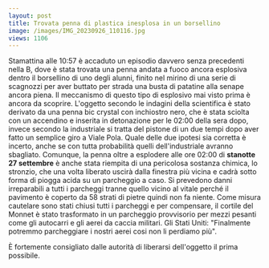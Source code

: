 ```yaml
---
layout: post
title: Trovata penna di plastica inesplosa in un borsellino
image: /images/IMG_20230926_110116.jpg
views: 1106
---
```


Stamattina alle 10:57 è accaduto un episodio davvero senza precedenti nella B, dove è stata trovata una penna andata a fuoco ancora esplosiva dentro il borsellino di uno degli alunni, finito nel mirino di una serie di scagnozzi per aver buttato per strada una busta di patatine alla senape ancora piena.
Il meccanismo di questo tipo di esplosivo mai visto prima è ancora da scoprire. L'oggetto secondo le indagini della scientifica è stato derivato da una penna bic crystal con inchiostro nero, che è stata sciolta con un accendino e inserita in detonazione per le 02:00 della sera dopo, invece secondo la industriale si tratta del pistone di un due tempi dopo aver fatto un semplice giro a Viale Pola. Quale delle due ipotesi sia corretta è incerto, anche se con tutta probabilità quelli dell'industriale avranno sbagliato.
Comunque, la penna oltre a esplodere alle ore 02:00 di **stanotte 27 settembre** è anche stata riempita di una pericolosa sostanza chimica, lo stronzio, che una volta liberato uscirà dalla finestra più vicina e cadrà sotto forma di piogga acida su un parcheggio a caso. Si prevedono danni irreparabili a tutti i parcheggi tranne quello vicino al vitale perché il pavimento è coperto da 58 strati di pietre quindi non fa niente. Come misura cautelare sono stati chiusi tutti i parcheggi e per compensare, il cortile del Monnet è stato trasformato in un parcheggio provvisorio per mezzi pesanti come gli autocarri e gli aerei da caccia militari. Gli Stati Uniti: "Finalmente potremmo parcheggiare i nostri aerei cosi non li perdiamo più".

È fortemente consigliato dalle autorità di liberarsi dell'oggetto il prima possibile.
